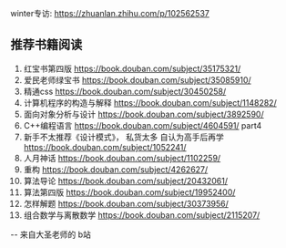 winter专访: 
    https://zhuanlan.zhihu.com/p/102562537
## 推荐书籍阅读

1. 红宝书第四版 https://book.douban.com/subject/35175321/
2. 爱民老师绿宝书 https://book.douban.com/subject/35085910/
3. 精通css    https://book.douban.com/subject/30450258/
4. 计算机程序的构造与解释  https://book.douban.com/subject/1148282/
5. 面向对象分析与设计 https://book.douban.com/subject/3892590/
6. C++编程语言 https://book.douban.com/subject/4604591/  part4 
7. 新手不太推荐《设计模式》， 私货太多  自认为高手后再学 https://book.douban.com/subject/1052241/
8. 人月神话   https://book.douban.com/subject/1102259/
9. 重构  https://book.douban.com/subject/4262627/
10. 算法导论 https://book.douban.com/subject/20432061/
11. 算法第四版 https://book.douban.com/subject/19952400/
12. 怎样解题   https://book.douban.com/subject/30373956/
13. 组合数学与离散数学 https://book.douban.com/subject/2115207/

-- 来自大圣老师的 b站